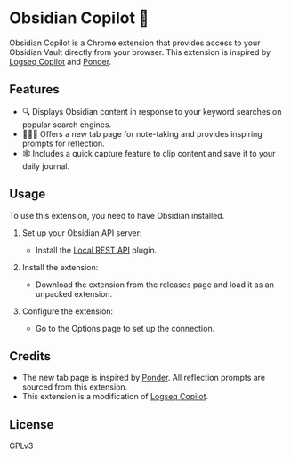 # Obsidian Copilot 🚀

Obsidian Copilot is a Chrome extension that provides access to your Obsidian Vault directly from your browser. This extension is inspired by [Logseq Copilot](https://logseq-copilot.eindex.me/) and [Ponder](https://chromewebstore.google.com/detail/ponder/iahlambfobindandliebffikfgfmppom).

## Features

- 🔍 Displays Obsidian content in response to your keyword searches on popular search engines.
- 🧎🏻‍➡️ Offers a new tab page for note-taking and provides inspiring prompts for reflection.
- 🕸️ Includes a quick capture feature to clip content and save it to your daily journal.

## Usage

To use this extension, you need to have Obsidian installed.

1. Set up your Obsidian API server:
   - Install the [Local REST API](https://github.com/coddingtonbear/obsidian-local-rest-api) plugin.

2. Install the extension:
   - Download the extension from the releases page and load it as an unpacked extension.

3. Configure the extension:
   - Go to the Options page to set up the connection.

## Credits

- The new tab page is inspired by [Ponder](https://chromewebstore.google.com/detail/ponder/iahlambfobindandliebffikfgfmppom). All reflection prompts are sourced from this extension.
- This extension is a modification of [Logseq Copilot](https://logseq-copilot.eindex.me/).

## License

GPLv3